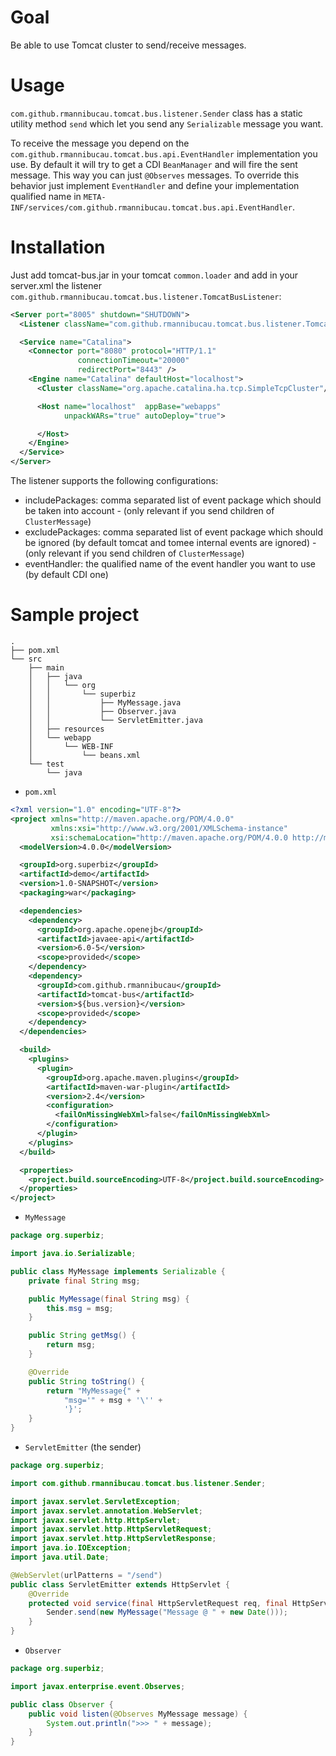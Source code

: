 # Goal

Be able to use Tomcat cluster to send/receive messages.

# Usage

`com.github.rmannibucau.tomcat.bus.listener.Sender` class has a static utility method `send`
which let you send any `Serializable` message you want.

To receive the message you depend on the `com.github.rmannibucau.tomcat.bus.api.EventHandler`
implementation you use. By default it will try to get a CDI `BeanManager` and will fire the sent message.
This way you can just `@Observes` messages. To override this behavior just implement `EventHandler`
and define your implementation qualified name in `META-INF/services/com.github.rmannibucau.tomcat.bus.api.EventHandler`.

# Installation

Just add tomcat-bus.jar in your tomcat `common.loader` and add in your server.xml the listener
`com.github.rmannibucau.tomcat.bus.listener.TomcatBusListener`:

```xml
<Server port="8005" shutdown="SHUTDOWN">
  <Listener className="com.github.rmannibucau.tomcat.bus.listener.TomcatBusListener" />

  <Service name="Catalina">
    <Connector port="8080" protocol="HTTP/1.1"
               connectionTimeout="20000"
               redirectPort="8443" />
    <Engine name="Catalina" defaultHost="localhost">
      <Cluster className="org.apache.catalina.ha.tcp.SimpleTcpCluster"/>

      <Host name="localhost"  appBase="webapps"
            unpackWARs="true" autoDeploy="true">

      </Host>
    </Engine>
  </Service>
</Server>

```

The listener supports the following configurations:

* includePackages: comma separated list of event package which should be taken into account - (only relevant if you send children of `ClusterMessage`)
* excludePackages: comma separated list of event package which should be ignored (by default tomcat and tomee internal events are ignored) - (only relevant if you send children of `ClusterMessage`)
* eventHandler: the qualified name of the event handler you want to use (by default CDI one)

# Sample project

```
.
├── pom.xml
└── src
    ├── main
    │   ├── java
    │   │   └── org
    │   │       └── superbiz
    │   │           ├── MyMessage.java
    │   │           ├── Observer.java
    │   │           └── ServletEmitter.java
    │   ├── resources
    │   └── webapp
    │       └── WEB-INF
    │           └── beans.xml
    └── test
        └── java
```

* `pom.xml`

```xml
<?xml version="1.0" encoding="UTF-8"?>
<project xmlns="http://maven.apache.org/POM/4.0.0"
         xmlns:xsi="http://www.w3.org/2001/XMLSchema-instance"
         xsi:schemaLocation="http://maven.apache.org/POM/4.0.0 http://maven.apache.org/xsd/maven-4.0.0.xsd">
  <modelVersion>4.0.0</modelVersion>

  <groupId>org.superbiz</groupId>
  <artifactId>demo</artifactId>
  <version>1.0-SNAPSHOT</version>
  <packaging>war</packaging>

  <dependencies>
    <dependency>
      <groupId>org.apache.openejb</groupId>
      <artifactId>javaee-api</artifactId>
      <version>6.0-5</version>
      <scope>provided</scope>
    </dependency>
    <dependency>
      <groupId>com.github.rmannibucau</groupId>
      <artifactId>tomcat-bus</artifactId>
      <version>${bus.version}</version>
      <scope>provided</scope>
    </dependency>
  </dependencies>

  <build>
    <plugins>
      <plugin>
        <groupId>org.apache.maven.plugins</groupId>
        <artifactId>maven-war-plugin</artifactId>
        <version>2.4</version>
        <configuration>
          <failOnMissingWebXml>false</failOnMissingWebXml>
        </configuration>
      </plugin>
    </plugins>
  </build>

  <properties>
    <project.build.sourceEncoding>UTF-8</project.build.sourceEncoding>
  </properties>
</project>
```

* `MyMessage`

```java
package org.superbiz;

import java.io.Serializable;

public class MyMessage implements Serializable {
    private final String msg;

    public MyMessage(final String msg) {
        this.msg = msg;
    }

    public String getMsg() {
        return msg;
    }

    @Override
    public String toString() {
        return "MyMessage{" +
            "msg='" + msg + '\'' +
            '}';
    }
}

```

* `ServletEmitter` (the sender)

```java
package org.superbiz;

import com.github.rmannibucau.tomcat.bus.listener.Sender;

import javax.servlet.ServletException;
import javax.servlet.annotation.WebServlet;
import javax.servlet.http.HttpServlet;
import javax.servlet.http.HttpServletRequest;
import javax.servlet.http.HttpServletResponse;
import java.io.IOException;
import java.util.Date;

@WebServlet(urlPatterns = "/send")
public class ServletEmitter extends HttpServlet {
    @Override
    protected void service(final HttpServletRequest req, final HttpServletResponse resp) throws ServletException, IOException {
        Sender.send(new MyMessage("Message @ " + new Date()));
    }
}
```

* `Observer`

```java
package org.superbiz;

import javax.enterprise.event.Observes;

public class Observer {
    public void listen(@Observes MyMessage message) {
        System.out.println(">>> " + message);
    }
}
```
